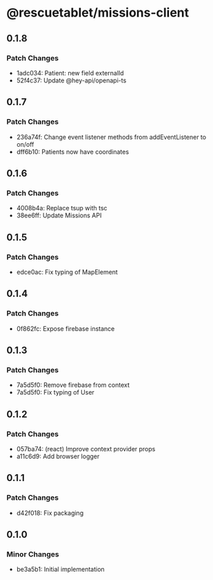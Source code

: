 # @rescuetablet/missions-client

## 0.1.8

### Patch Changes

- 1adc034: Patient: new field externalId
- 52f4c37: Update @hey-api/openapi-ts

## 0.1.7

### Patch Changes

- 236a74f: Change event listener methods from addEventListener to on/off
- dff6b10: Patients now have coordinates

## 0.1.6

### Patch Changes

- 4008b4a: Replace tsup with tsc
- 38ee6ff: Update Missions API

## 0.1.5

### Patch Changes

- edce0ac: Fix typing of MapElement

## 0.1.4

### Patch Changes

- 0f862fc: Expose firebase instance

## 0.1.3

### Patch Changes

- 7a5d5f0: Remove firebase from context
- 7a5d5f0: Fix typing of User

## 0.1.2

### Patch Changes

- 057ba74: (react) Improve context provider props
- a11c6d9: Add browser logger

## 0.1.1

### Patch Changes

- d42f018: Fix packaging

## 0.1.0

### Minor Changes

- be3a5b1: Initial implementation
